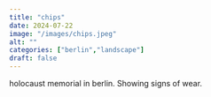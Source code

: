 ```yaml
---
title: "chips"
date: 2024-07-22
image: "/images/chips.jpeg"
alt: ""
categories: ["berlin","landscape"]
draft: false
---
```


holocaust memorial in berlin. Showing signs of wear. 

